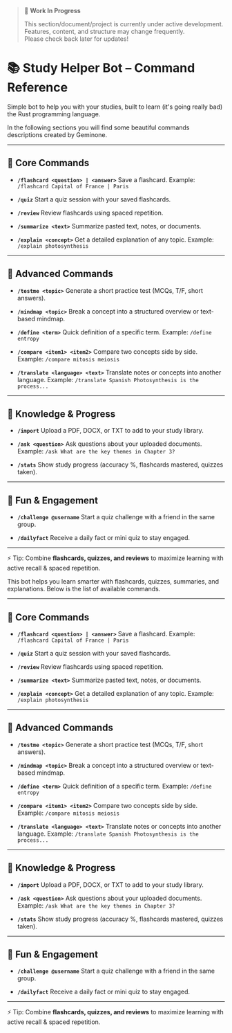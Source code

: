 > 🚧 **Work In Progress**
>
> This section/document/project is currently under active development.  
> Features, content, and structure may change frequently.  
> Please check back later for updates!

# 📚 Study Helper Bot – Command Reference
Simple bot to help you with your studies, built to learn (it's going really bad) the Rust programming language.

In the following sections you will find some beautiful commands descriptions created by Geminone.

---

## 🔹 Core Commands
- **`/flashcard <question> | <answer>`**
  Save a flashcard.
  Example: `/flashcard Capital of France | Paris`

- **`/quiz`**
  Start a quiz session with your saved flashcards.

- **`/review`**
  Review flashcards using spaced repetition.

- **`/summarize <text>`**
  Summarize pasted text, notes, or documents.

- **`/explain <concept>`**
  Get a detailed explanation of any topic.
  Example: `/explain photosynthesis`

---

## 🔹 Advanced Commands
- **`/testme <topic>`**
  Generate a short practice test (MCQs, T/F, short answers).

- **`/mindmap <topic>`**
  Break a concept into a structured overview or text-based mindmap.

- **`/define <term>`**
  Quick definition of a specific term.
  Example: `/define entropy`

- **`/compare <item1> <item2>`**
  Compare two concepts side by side.
  Example: `/compare mitosis meiosis`

- **`/translate <language> <text>`**
  Translate notes or concepts into another language.
  Example: `/translate Spanish Photosynthesis is the process...`

---

## 🔹 Knowledge & Progress
- **`/import`**
  Upload a PDF, DOCX, or TXT to add to your study library.

- **`/ask <question>`**
  Ask questions about your uploaded documents.
  Example: `/ask What are the key themes in Chapter 3?`

- **`/stats`**
  Show study progress (accuracy %, flashcards mastered, quizzes taken).

---

## 🔹 Fun & Engagement
- **`/challenge @username`**
  Start a quiz challenge with a friend in the same group.

- **`/dailyfact`**
  Receive a daily fact or mini quiz to stay engaged.

---

⚡ Tip: Combine **flashcards, quizzes, and reviews** to maximize learning with active recall & spaced repetition.

This bot helps you learn smarter with flashcards, quizzes, summaries, and explanations.
Below is the list of available commands.

---

## 🔹 Core Commands
- **`/flashcard <question> | <answer>`**
  Save a flashcard.
  Example: `/flashcard Capital of France | Paris`

- **`/quiz`**
  Start a quiz session with your saved flashcards.

- **`/review`**
  Review flashcards using spaced repetition.

- **`/summarize <text>`**
  Summarize pasted text, notes, or documents.

- **`/explain <concept>`**
  Get a detailed explanation of any topic.
  Example: `/explain photosynthesis`

---

## 🔹 Advanced Commands
- **`/testme <topic>`**
  Generate a short practice test (MCQs, T/F, short answers).

- **`/mindmap <topic>`**
  Break a concept into a structured overview or text-based mindmap.

- **`/define <term>`**
  Quick definition of a specific term.
  Example: `/define entropy`

- **`/compare <item1> <item2>`**
  Compare two concepts side by side.
  Example: `/compare mitosis meiosis`

- **`/translate <language> <text>`**
  Translate notes or concepts into another language.
  Example: `/translate Spanish Photosynthesis is the process...`

---

## 🔹 Knowledge & Progress
- **`/import`**
  Upload a PDF, DOCX, or TXT to add to your study library.

- **`/ask <question>`**
  Ask questions about your uploaded documents.
  Example: `/ask What are the key themes in Chapter 3?`

- **`/stats`**
  Show study progress (accuracy %, flashcards mastered, quizzes taken).

---

## 🔹 Fun & Engagement
- **`/challenge @username`**
  Start a quiz challenge with a friend in the same group.

- **`/dailyfact`**
  Receive a daily fact or mini quiz to stay engaged.

---

⚡ Tip: Combine **flashcards, quizzes, and reviews** to maximize learning with active recall & spaced repetition.
